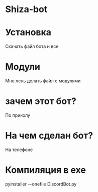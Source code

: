 # Shiza-bot
# Установка
Скачать файл бота и все
# Модули
Мне лень делать файл с модулями
# зачем этот бот? 
По приколу
# На чем сделан бот? 
На телефоне
# Компиляция в exe
pyinstaller --onefile DiscordBot.py
